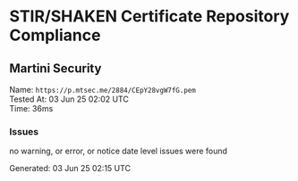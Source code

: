 # STIR/SHAKEN Certificate Repository Compliance

## Martini Security

Name: `https://p.mtsec.me/2884/CEpY28vgW7fG.pem`\
Tested At: 03 Jun 25 02:02 UTC\
Time: 36ms

### Issues

no warning, or error, or notice date level issues were found

Generated: 03 Jun 25 02:15 UTC